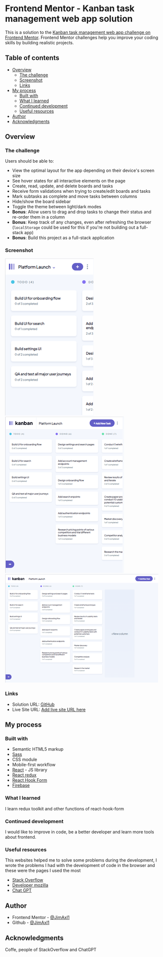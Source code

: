 # Frontend Mentor - Kanban task management web app solution

This is a solution to the [Kanban task management web app challenge on Frontend Mentor](https://www.frontendmentor.io/challenges/kanban-task-management-web-app-wgQLt-HlbB). Frontend Mentor challenges help you improve your coding skills by building realistic projects. 

## Table of contents

- [Overview](#overview)
  - [The challenge](#the-challenge)
  - [Screenshot](#screenshot)
  - [Links](#links)
- [My process](#my-process)
  - [Built with](#built-with)
  - [What I learned](#what-i-learned)
  - [Continued development](#continued-development)
  - [Useful resources](#useful-resources)
- [Author](#author)
- [Acknowledgments](#acknowledgments)

## Overview

### The challenge

Users should be able to:

- View the optimal layout for the app depending on their device's screen size
- See hover states for all interactive elements on the page
- Create, read, update, and delete boards and tasks
- Receive form validations when trying to create/edit boards and tasks
- Mark subtasks as complete and move tasks between columns
- Hide/show the board sidebar
- Toggle the theme between light/dark modes
- **Bonus**: Allow users to drag and drop tasks to change their status and re-order them in a column
- **Bonus**: Keep track of any changes, even after refreshing the browser (`localStorage` could be used for this if you're not building out a full-stack app)
- **Bonus**: Build this project as a full-stack application

### Screenshot

![](./screenshot_movil.PNG)
![](./screenshot_tablet.PNG)
![](./screenshot_desktop.PNG)

### Links

- Solution URL: [GitHub](https://github.com/JimAxl1/Kanban-task-management-web-app)
- Live Site URL: [Add live site URL here](https://your-live-site-url.com)

## My process

### Built with

- Semantic HTML5 markup
- [Sass](https://sass-lang.com/)
- CSS module
- Mobile-first workflow
- [React](https://reactjs.org/) - JS library
- [React redux](https://react-redux.js.org/)
- [React Hook Form](https://www.react-hook-form.com/)
- [Firebase](https://firebase.google.com/)

### What I learned

I learn redux toolkit and other functions of react-hook-form

### Continued development

I would like to improve in code, be a better developer and learn more tools about frontend.

### Useful resources
This websites helped me to solve some problems during the development, I wrote the problems I had with the development of code in the browser and these were the pages I used the most

- [Stack Overflow](https://stackoverflow.com/)
- [Developer mozilla](https://developer.mozilla.org/)
- [Chat GPT](https://chat.openai.com/)

## Author

- Frontend Mentor - [@JimAxl1](https://www.frontendmentor.io/profile/JimAxl1)
- Github - [@JimAxl1](https://github.com/JimAxl1)

## Acknowledgments

Coffe, people of StackOverflow and ChatGPT